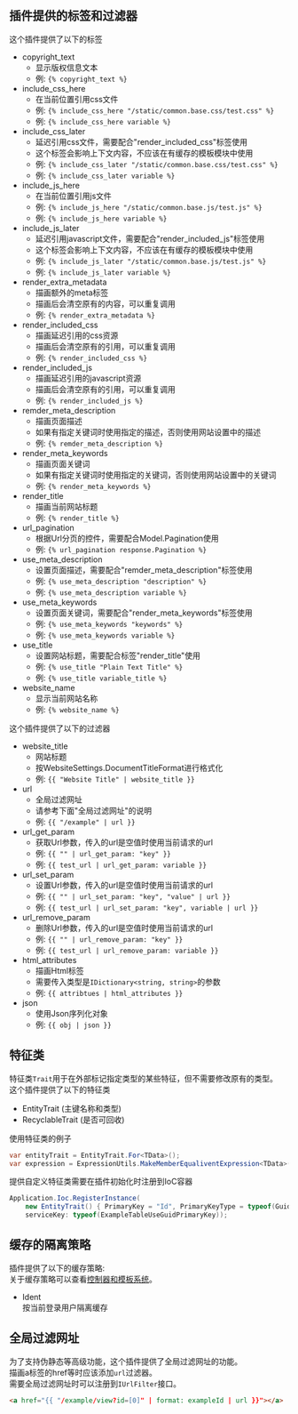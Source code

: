 ### <h2>插件提供的标签和过滤器</h2>

这个插件提供了以下的标签<br/>

- copyright_text
	- 显示版权信息文本
	- 例: `{% copyright_text %}`
- include_css_here
	- 在当前位置引用css文件
	- 例: `{% include_css_here "/static/common.base.css/test.css" %}`
	- 例: `{% include_css_here variable %}`
- include_css_later
	- 延迟引用css文件，需要配合"render_included_css"标签使用
	- 这个标签会影响上下文内容，不应该在有缓存的模板模块中使用
	- 例: `{% include_css_later "/static/common.base.css/test.css" %}`
	- 例: `{% include_css_later variable %}`
- include_js_here
	- 在当前位置引用js文件
	- 例: `{% include_js_here "/static/common.base.js/test.js" %}`
	- 例: `{% include_js_here variable %}`
- include_js_later
	- 延迟引用javascript文件，需要配合"render_included_js"标签使用
	- 这个标签会影响上下文内容，不应该在有缓存的模板模块中使用
	- 例: `{% include_js_later "/static/common.base.js/test.js" %}`
	- 例: `{% include_js_later variable %}`
- render_extra_metadata
	- 描画额外的meta标签
	- 描画后会清空原有的内容，可以重复调用
	- 例: `{% render_extra_metadata %}`
- render_included_css
	- 描画延迟引用的css资源
	- 描画后会清空原有的引用，可以重复调用
	- 例: `{% render_included_css %}`
- render_included_js
	- 描画延迟引用的javascript资源
	- 描画后会清空原有的引用，可以重复调用
	- 例: `{% render_included_js %}`
- remder_meta_description
	- 描画页面描述
	- 如果有指定关键词时使用指定的描述，否则使用网站设置中的描述
	- 例: `{% remder_meta_description %}`
- render_meta_keywords
	- 描画页面关键词
	- 如果有指定关键词时使用指定的关键词，否则使用网站设置中的关键词
	- 例: `{% render_meta_keywords %}`
- render_title
	- 描画当前网站标题
	- 例: `{% render_title %}`
- url_pagination
	- 根据Url分页的控件，需要配合Model.Pagination使用
	- 例: `{% url_pagination response.Pagination %}`
- use_meta_description
	- 设置页面描述，需要配合"remder_meta_description"标签使用
	- 例: `{% use_meta_description "description" %}`
	- 例: `{% use_meta_description variable %}`
- use_meta_keywords
	- 设置页面关键词，需要配合"render_meta_keywords"标签使用
	- 例: `{% use_meta_keywords "keywords" %}`
	- 例: `{% use_meta_keywords variable %}`
- use_title
	- 设置网站标题，需要配合标签"render_title"使用
	- 例: `{% use_title "Plain Text Title" %}`
	- 例: `{% use_title variable_title %}`
- website_name
	- 显示当前网站名称
	- 例: `{% website_name %}`

这个插件提供了以下的过滤器<br/>

- website_title
	- 网站标题
	- 按WebsiteSettings.DocumentTitleFormat进行格式化
	- 例: `{{ "Website Title" | website_title }}`
- url
	- 全局过滤网址
	- 请参考下面"全局过滤网址"的说明
	- 例: `{{ "/example" | url }}`
- url_get_param
	- 获取Url参数，传入的url是空值时使用当前请求的url
	- 例: `{{ "" | url_get_param: "key" }}`
	- 例: `{{ test_url | url_get_param: variable }}`
- url_set_param
	- 设置Url参数，传入的url是空值时使用当前请求的url
	- 例: `{{ "" | url_set_param: "key", "value" | url }}`
	- 例: `{{ test_url | url_set_param: "key", variable | url }}`
- url_remove_param
	- 删除Url参数，传入的url是空值时使用当前请求的url
	- 例: `{{ "" | url_remove_param: "key" }}`
	- 例: `{{ test_url | url_remove_param: variable }}`
- html_attributes
	- 描画Html标签
	- 需要传入类型是`IDictionary<string, string>`的参数
	- 例: `{{ attribtues | html_attributes }}`
- json
	- 使用Json序列化对象
	- 例: `{{ obj | json }}`

### <h2>特征类</h2>

特征类`Trait`用于在外部标记指定类型的某些特征，但不需要修改原有的类型。<br/>
这个插件提供了以下的特征类<br/>

- EntityTrait (主键名称和类型)
- RecyclableTrait (是否可回收)

使用特征类的例子<br/>
``` csharp
var entityTrait = EntityTrait.For<TData>();
var expression = ExpressionUtils.MakeMemberEqualiventExpression<TData>(entityTrait.PrimaryKey, id);
```

提供自定义特征类需要在插件初始化时注册到IoC容器<br/>
``` csharp
Application.Ioc.RegisterInstance(
	new EntityTrait() { PrimaryKey = "Id", PrimaryKeyType = typeof(Guid) },
	serviceKey: typeof(ExampleTableUseGuidPrimaryKey));
```

### <h2>缓存的隔离策略</h2>

插件提供了以下的缓存策略:<br/>
关于缓存策略可以查看[控制器和模板系统](../core/controller/)。<br/>

- Ident<br/>
  按当前登录用户隔离缓存

### <h2>全局过滤网址</h2>

为了支持伪静态等高级功能，这个插件提供了全局过滤网址的功能。<br/>
描画a标签的href等时应该添加`url`过滤器。<br/>
需要全局过滤网址时可以注册到`IUrlFilter`接口。<br/>

``` html
<a href="{{ "/example/view?id=[0]" | format: exampleId | url }}"></a>
```
